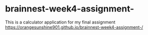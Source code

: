 # brainnest-week4-assignment-
This is a calculator application for my final assignment
https://orangesunshine901.github.io/brainnest-week4-assignment-/
